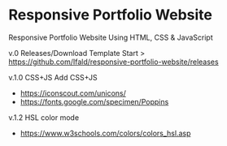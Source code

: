 # Responsive Portfolio Website
Responsive Portfolio Website Using HTML, CSS &amp; JavaScript

v.0 Releases/Download
Template Start > https://github.com/Ifald/responsive-portfolio-website/releases

v.1.0 CSS+JS
Add CSS+JS
- https://iconscout.com/unicons/
- https://fonts.google.com/specimen/Poppins

v.1.2
HSL color mode
- https://www.w3schools.com/colors/colors_hsl.asp
